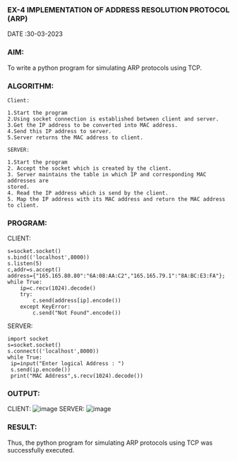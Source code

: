 ### EX-4 IMPLEMENTATION OF ADDRESS RESOLUTION PROTOCOL (ARP)

DATE :30-03-2023
### AIM:
To write a python program for simulating ARP protocols using TCP.
### ALGORITHM:
```
Client:

1.Start the program
2.Using socket connection is established between client and server.
3.Get the IP address to be converted into MAC address.
4.Send this IP address to server.
5.Server returns the MAC address to client.

SERVER:

1.Start the program
2. Accept the socket which is created by the client.
3. Server maintains the table in which IP and corresponding MAC addresses are
stored.
4. Read the IP address which is send by the client.
5. Map the IP address with its MAC address and return the MAC address to client.
```
### PROGRAM:

CLIENT:
```import socket
s=socket.socket()
s.bind(('localhost',8000))
s.listen(5)
c,addr=s.accept()
address={"165.165.80.80":"6A:08:AA:C2","165.165.79.1":"8A:BC:E3:FA"};
while True:
    ip=c.recv(1024).decode()
    try:
        c.send(address[ip].encode())
    except KeyError:
        c.send("Not Found".encode())
  ```
  SERVER:
  ```
  import socket
s=socket.socket()
s.connect(('localhost',8000))
while True:
   ip=input("Enter logical Address : ")
   s.send(ip.encode())
   print("MAC Address",s.recv(1024).decode())
```

### OUTPUT:

CLIENT:
![image](https://github.com/Thilagavathi7/EX-4/assets/119407159/91214bed-b11b-48bc-b15d-a7a293ef4828)
SERVER: 
![image](https://github.com/Thilagavathi7/EX-4/assets/119407159/f194da63-0a21-433c-bdc8-e403eb7c5d58)
### RESULT:

Thus, the python program for simulating ARP protocols using TCP was successfully executed.
